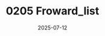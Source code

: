 ---
title: "0205 Froward_list"
description: 
date: 2025-07-12
image: 
math: 
license: 
hidden: false
comments: true
draft: true
---
